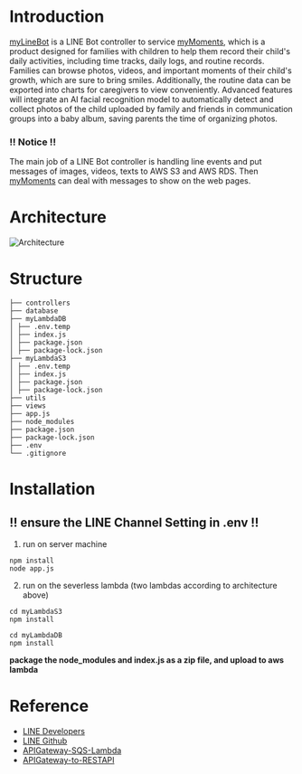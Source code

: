 # Introduction
[myLineBot](https://github.com/ChiehChunLin/myLineBot) is a LINE Bot controller to service [myMoments](https://github.com/ChiehChunLin/myMoments), which is a product designed for families with children to help them record their child's daily activities, including time tracks, daily logs, and routine records. Families can browse photos, videos, and important moments of their child's growth, which are sure to bring smiles. Additionally, the routine data can be exported into charts for caregivers to view conveniently. Advanced features will integrate an AI facial recognition model to automatically detect and collect photos of the child uploaded by family and friends in communication groups into a baby album, saving parents the time of organizing photos.

### !! Notice !!
The main job of a LINE Bot controller is handling line events and put messages of images, videos, texts to AWS S3 and AWS RDS. Then [myMoments](https://github.com/ChiehChunLin/myMoments) can deal with messages to show on the web pages.

# Architecture
![Architecture]()

# Structure

```
├── controllers
├── database
├── myLambdaDB
│ ├── .env.temp
│ ├── index.js
│ ├── package.json
│ ├── package-lock.json
├── myLambdaS3
│ ├── .env.temp
│ ├── index.js
│ ├── package.json
│ ├── package-lock.json
├── utils
├── views
├── app.js
├── node_modules
├── package.json
├── package-lock.json
├── .env
└── .gitignore
```

# Installation 
## !! ensure the LINE Channel Setting in .env !!
1. run on server machine
```
npm install
node app.js
```
2. run on the severless lambda (two lambdas according to architecture above)
```
cd myLambdaS3
npm install
```
```
cd myLambdaDB
npm install
```

**package the node_modules and index.js as a zip file, and upload to aws lambda**

# Reference
* [LINE Developers](https://developers.line.biz/en/docs/messaging-api/overview/#send-different-message-types)
* [LINE Github](https://github.com/line/line-bot-sdk-nodejs/blob/master/examples/echo-bot/index.js)
* [APIGateway-SQS-Lambda](https://www.youtube.com/watch?v=AII6RRVq4Uo)
* [APIGateway-to-RESTAPI](https://docs.aws.amazon.com/prescriptive-guidance/latest/patterns/integrate-amazon-api-gateway-with-amazon-sqs-to-handle-asynchronous-rest-apis.html)